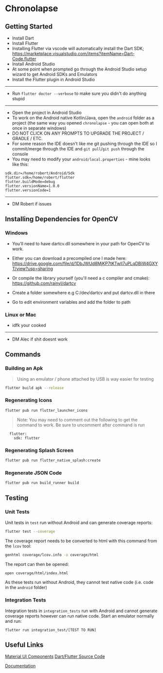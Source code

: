 # Chronolapse

## Getting Started

- Install Dart
- Install Flutter
- Installing Flutter via vscode will automatically install the Dart SDK; https://marketplace.visualstudio.com/items?itemName=Dart-Code.flutter
- Install Android Studio
- At some point when prompted go through the Android Studio setup wizard to get Android SDKs and Emulators
- Install the Flutter plugin in Android Studio

---

- Run `flutter doctor --verbose` to make sure you didn't do anything stupid

---

- Open the project in Android Studio
- To work on the Android native Kotlin/Java, open the `android` folder as a project (the same way you opened `chronolapse` - you can open both at once in separate windows)
- DO NOT CLICK ON ANY PROMPTS TO UPGRADE THE PROJECT / GRADLE / ETC.
- For some reason the IDE doesn't like me git pushing through the IDE so I commit/merge through the IDE and `git pull`/`git push` through the console
- You may need to modify your `android/local.properties` - mine looks like this:

```properties
sdk.dir=/home/robert/Android/Sdk
flutter.sdk=/home/robert/flutter
flutter.buildMode=debug
flutter.versionName=1.0.0
flutter.versionCode=1
```

---

- DM Robert if issues

## Installing Dependencies for OpenCV

### Windows

- You'll need to have dartcv.dll somewhere in your path for OpenCV to work.
- Either you can download a precompiled one I made here:
https://drive.google.com/file/d/1DbJWUd8MjKP7tKTwIl7uPLqDBiW4GXYT/view?usp=sharing

- Or compile the library yourself (you'll need a c compiler and cmake):
https://github.com/rainyl/dartcv

- Create a folder somewhere e.g C:/dev/dartcv and put dartcv.dll in there
- Go to edit environment variables and add the folder to path

### Linux or Mac

- idfk your cooked

---

- DM Alec if shit doesnt work

## Commands

### Building an Apk
> Using an emulator / phone attached by USB is way easier for testing
```bash
flutter build apk --release
```

### Regenerating Icons
```bash
flutter pub run flutter_launcher_icons
```

> Note: You may need to comment out the following to get the command to work. Be sure to uncomment after command is run
```
  flutter:
    sdk: flutter
```

### Regenerating Splash Screen
```bash
flutter pub run flutter_native_splash:create
```

### Regenerate JSON Code
```bash
flutter pub run build_runner build
```

## Testing
### Unit Tests
Unit tests in `test` run without Android and can generate coverage reports:
```bash
flutter test --coverage
```
The coverage report needs to be converted to html with this command from the `lcov` tool:
```bash
genhtml coverage/lcov.info -o coverage/html
```
The report can then be opened:
```bash
open coverage/html/index.html
```


As these tests run without Android, they cannot test native code (i.e. code in the `android` folder)

### Integration Tests
Integration tests in `integration_tests` run with Android and cannot generate coverage reports
however can run native code.
Start an emulator normally and run:
```
flutter run integration_test/[TEST TO RUN]
```

## Useful Links

[Material UI Components](https://flutter.github.io/samples/web/material_3_demo/) [Dart/Flutter Source Code](https://github.com/flutter/samples/tree/main/material_3_demo/lib)
    

[Documentation](http://github.com/Printers-CM22007/documentation/)

